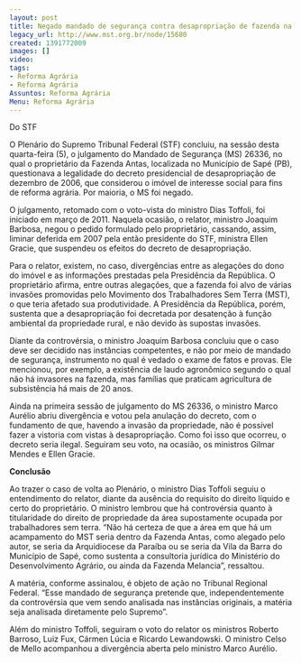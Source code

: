 ```yaml
---
layout: post
title: Negado mandado de segurança contra desapropriação de fazenda na Paraíba
legacy_url: http://www.mst.org.br/node/15680
created: 1391772009
images: []
video: 
tags:
- Reforma Agrária
- Reforma Agrária
Assuntos: Reforma Agrária
Menu: Reforma Agrária
---
```



Do STF

O Plenário do Supremo Tribunal Federal (STF) concluiu, na sessão desta quarta-feira (5), o julgamento do Mandado de Segurança (MS) 26336, no qual o proprietário da Fazenda Antas, localizada no Município de Sapé (PB), questionava a legalidade do decreto presidencial de desapropriação de dezembro de 2006, que considerou o imóvel de interesse social para fins de reforma agrária. Por maioria, o MS foi negado.


O julgamento, retomado com o voto-vista do ministro Dias Toffoli, foi iniciado em março de 2011. Naquela ocasião, o relator, ministro Joaquim Barbosa, negou o pedido formulado pelo proprietário, cassando, assim, liminar deferida em 2007 pela então presidente do STF, ministra Ellen Gracie, que suspendeu os efeitos do decreto de desapropriação.


Para o relator, existem, no caso, divergências entre as alegações do dono do imóvel e as informações prestadas pela Presidência da República. O proprietário afirma, entre outras alegações, que a fazenda foi alvo de várias invasões promovidas pelo Movimento dos Trabalhadores Sem Terra (MST), o que teria afetado sua produtividade. A Presidência da República, porém, sustenta que a desapropriação foi decretada por desatenção à função ambiental da propriedade rural, e não devido às supostas invasões.


Diante da controvérsia, o ministro Joaquim Barbosa concluiu que o caso deve ser decidido nas instâncias competentes, e não por meio de mandado de segurança, instrumento no qual é vedado o exame de fatos e provas. Ele mencionou, por exemplo, a existência de laudo agronômico segundo o qual não há invasores na fazenda, mas famílias que praticam agricultura de subsistência há mais de 20 anos.


Ainda na primeira sessão de julgamento do MS 26336, o ministro Marco Aurélio abriu divergência e votou pela anulação do decreto, com o fundamento de que, havendo a invasão da propriedade, não é possível fazer a vistoria com vistas à desapropriação. Como foi isso que ocorreu, o decreto seria ilegal. Seguiram seu voto, na ocasião, os ministros Gilmar Mendes e Ellen Gracie.


**Conclusão**

Ao trazer o caso de volta ao Plenário, o ministro Dias Toffoli seguiu o entendimento do relator, diante da ausência do requisito do direito líquido e certo do proprietário. O ministro lembrou que há controvérsia quanto à titularidade do direito de propriedade da área supostamente ocupada por trabalhadores sem terra. “Não há certeza de que a área em que há um acampamento do MST seria dentro da Fazenda Antas, como alegado pelo autor, se seria da Arquidiocese da Paraíba ou se seria da Vila da Barra do Município de Sapé, como sustenta a consultoria jurídica do Ministério do Desenvolvimento Agrário, ou ainda da Fazenda Melancia”, ressaltou.


A matéria, conforme assinalou, é objeto de ação no Tribunal Regional Federal. “Esse mandado de segurança pretende que, independentemente da controvérsia que vem sendo analisada nas instâncias originais, a matéria seja analisada diretamente pelo Supremo”.


Além do ministro Toffoli, seguiram o voto do relator os ministros Roberto Barroso, Luiz Fux, Cármen Lúcia e Ricardo Lewandowski. O ministro Celso de Mello acompanhou a divergência aberta pelo ministro Marco Aurélio.
 
 
